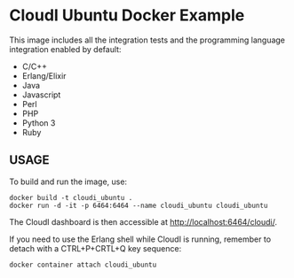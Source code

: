 # CloudI Ubuntu Docker Example 

This image includes all the integration tests and the programming language
integration enabled by default:

* C/C++
* Erlang/Elixir
* Java
* Javascript
* Perl
* PHP
* Python 3
* Ruby


## USAGE

To build and run the image, use:

    docker build -t cloudi_ubuntu .
    docker run -d -it -p 6464:6464 --name cloudi_ubuntu cloudi_ubuntu

The CloudI dashboard is then accessible at
[http://localhost:6464/cloudi/](http://localhost:6464/cloudi/).

If you need to use the Erlang shell while CloudI is running,
remember to detach with a CTRL+P+CRTL+Q key sequence:

    docker container attach cloudi_ubuntu

